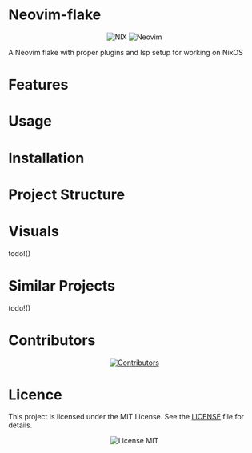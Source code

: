 # Neovim-flake

<div align="center">
    <img src="https://img.shields.io/badge/NIX-5277C3.svg?style=for-the-badge&logo=NixOS&logoColor=white" alt="NIX"/>
    <img src="https://img.shields.io/badge/NeoVim-%2357A143.svg?&style=for-the-badge&logo=neovim&logoColor=white" alt="Neovim"/>
</div>

A Neovim flake with proper plugins and lsp setup for working on NixOS

# Features

# Usage

# Installation

# Project Structure

# Visuals
todo!()

# Similar Projects
todo!()

# Contributors

<div align="center">
    <a href="https://github.com/ArMonarch/Neovim-flake/graphs/contributors">
        <img src="https://contrib.rocks/image?repo=ArMonarch/Neovim-flake" alt="Contributors"/>
    </a>
</div>

# Licence
This project is licensed under the MIT License. See the [LICENSE](https://github.com/ArMonarch/Neovim-flake/blob/master/LICENSE) file for details.

<div align="center">
    <img src="https://img.shields.io/github/license/ashish0kumar/tint?style=for-the-badge&color=CBA6F7&logoColor=cdd6f4&labelColor=302D41" alt="License MIT"/>
</div>

